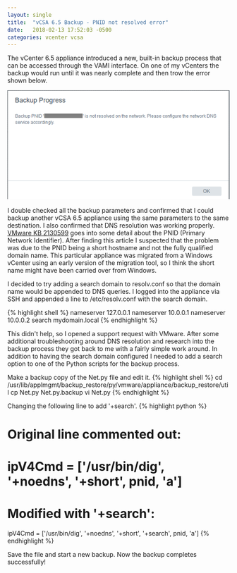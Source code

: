 ```yaml
---
layout: single
title:  "vCSA 6.5 Backup - PNID not resolved error"
date:   2018-02-13 17:52:03 -0500
categories: vcenter vcsa
---
```


The vCenter 6.5 appliance introduced a new, built-in backup process that can be accessed through the VAMI interface. On one of my vCenters the backup would run until it was nearly complete and then trow the error shown below.

![Backup Error](/assets/images/vcsa65-backup-error.png)

I double checked all the backup parameters and confirmed that I could backup another vCSA 6.5 appliance using the same parameters to the same destination.  I also confirmed that DNS resolution was working properly.  [VMware KB 2130599](https://kb.vmware.com/s/article/2130599) goes into some detail about the PNID (Primary Network Identifier).  After finding this article I suspected that the problem was due to the PNID being a short hostname and not the fully qualified domain name.  This particular appliance was migrated from a Windows vCenter using an early version of the migration tool, so I think the short name might have been carried over from Windows.

I decided to try adding a search domain to resolv.conf so that the domain name would be appended to DNS queries.  I logged into the appliance via SSH and appended a line to /etc/resolv.conf with the search domain.

{% highlight shell %}
nameserver 127.0.0.1
nameserver 10.0.0.1
nameserver 10.0.0.2
search mydomain.local
{% endhighlight %}

This didn't help, so I opened a support request with VMware.  After some additional troubleshooting around DNS resolution and research into the backup process they got back to me with a fairly simple work around.  In addition to having the search domain configured I needed to add a search option to one of the Python scripts for the backup process.

Make a backup copy of the Net.py file and edit it.
{% highlight shell %}
cd /usr/lib/applmgmt/backup_restore/py/vmware/appliance/backup_restore/util
cp Net.py Net.py.backup
vi Net.py
{% endhighlight %}

Changing the following line to add '+search'.
{% highlight python %}
# Original line commented out:
# ipV4Cmd = ['/usr/bin/dig', '+noedns', '+short', pnid, 'a']
# Modified with '+search':
ipV4Cmd = ['/usr/bin/dig', '+noedns', '+short', '+search', pnid, 'a'] 
{% endhighlight %}

Save the file and start a new backup.  Now the backup completes successfully!
